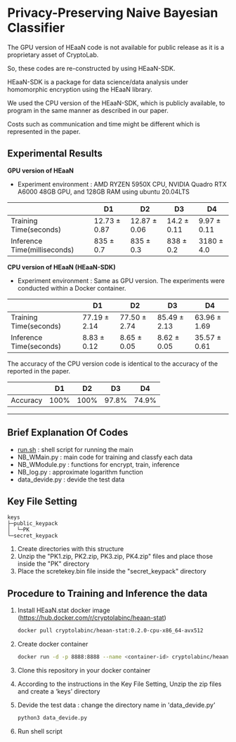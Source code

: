 # Privacy-Preserving Naive Bayesian Classifier

The GPU version of HEaaN code is not available for public release as it is a proprietary asset of CryptoLab.

So, these codes are re-constructed by using HEaaN-SDK.

HEaaN-SDK is a package for data science/data analysis under homomorphic encryption using the HEaaN library.

We used the CPU version of the HEaaN-SDK, which is publicly available, to program in the same manner as described in our paper.

Costs such as communication and time might be different which is represented in the paper.

## Experimental Results

**GPU version of HEaaN**

- Experiment environment : AMD RYZEN 5950X CPU, NVIDIA Quadro RTX A6000 48GB GPU, and 128GB RAM using ubuntu 20.04LTS

|  | D1 | D2 | D3 | D4 |
| --- | --- | --- | --- | --- |
| Training Time(seconds) | 12.73 ± 0.87 | 12.87 ± 0.06 | 14.2 ± 0.11 | 9.97 ± 0.11 |
| Inference Time(milliseconds) | 835 ± 0.7 | 835 ± 0.3 | 838 ± 0.2 | 3180 ± 4.0 |

**CPU version of HEaaN (HEaaN-SDK)**

- Experiment environment : Same as GPU version. The experiments were conducted within a Docker container.

|  | D1 | D2 | D3 | D4 |
| --- | --- | --- | --- | --- |
| Training Time(seconds) | 77.19 ± 2.14 | 77.50 ± 2.74 | 85.49 ± 2.13 | 63.96 ± 1.69 |
| Inference Time(seconds) | 8.83 ± 0.12 | 8.65 ± 0.05 | 8.62 ± 0.05 | 35.57 ± 0.61 |

The accuracy of the CPU version code is identical to the accuracy of the reported in the paper.

|  | D1 | D2 | D3 | D4 |
| --- | --- | --- | --- | --- |
| Accuracy | 100% | 100% | 97.8% | 74.9% |

---

## Brief Explanation Of Codes

- [run.sh](http://run.sh/) : shell script for running the main
- NB_WMain.py : main code for training and classfy each data
- NB_WModule.py : functions for encrypt, train, inference
- NB_log.py : approximate logarithm function
- data_devide.py : devide the test data

## Key File Setting
```
keys
├─public_keypack
│  └─PK
└─secret_keypack
```
1. Create directories with this structure
2. Unzip the "PK1.zip, PK2.zip, PK3.zip, PK4.zip" files and place those inside the "PK" directory
3. Place the scretekey.bin file inside the "secret_keypack" directory

## Procedure to Training and Inference the data

1. Install HEaaN.stat docker image (https://hub.docker.com/r/cryptolabinc/heaan-stat)
    
    ```bash
    docker pull cryptolabinc/heaan-stat:0.2.0-cpu-x86_64-avx512
    
    ```
    
2. Create docker container
    
    ```bash
    docker run -d -p 8888:8888 --name <container-id> cryptolabinc/heaan-stat:0.2.0-cpu-x86_64-avx512
    
    ```
    
3. Clone this repository in your docker container
4. According to the instructions in the Key File Setting, Unzip the zip files and create a ‘keys’ directory
5. Devide the test data : change the directory name in 'data_devide.py’
    
    ```bash
    python3 data_devide.py
    
    ```
    
7. Run shell script
